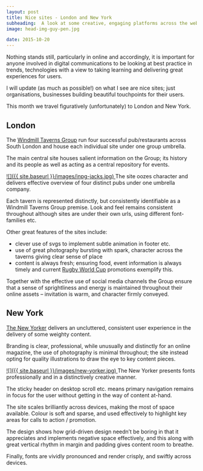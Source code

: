 ```yaml
---
layout: post
title: Nice sites - London and New York
subheading:  A look at some creative, engaging platforms across the web. 
image: head-img-guy-pen.jpg

date: 2015-10-20
---
```

Nothing stands still, particularly in online and accordingly, it is important for anyone involved in digital communications to be looking at best practice in trends, technologies with a view to taking learning and delivering great experiences for users.

I will update (as much as possible!) on what I see are nice sites; just organisations, businesses building beautiful touchpoints for their users.

This month we travel figuratively (unfortunately) to London and New York.

## London

The [Windmill Taverns Group](http://windmilltaverns.com/) run four successful pub/restaurants across South London and house each individual site under one group umbrella.

The main central site houses salient information on the Group; its history and its people as well as acting as a central repository for events.

[![]({{ site.baseurl }}/images/inpg-jacks.jpg) ](http://www.newyorker.com/) <span class="caption text-muted">The site oozes character and delivers effective overview of four distinct pubs under one umbrella company.</span> 

Each tavern is represented distinctly, but consistently identifiable as a Windmill Taverns Group premise. Look and feel remains consistent throughout although sites are under their own urls, using different font-families etc.

Other great features of the sites include:

*   clever use of svgs to implement subtle animation in footer etc.
*   use of great photography bursting with spark, character across the taverns giving clear sense of place
*   content is always fresh; ensuring food, event information is always timely and current [Rugby World Cup](http://www.rugbyworldcup.com/) promotions exemplify this.

Together with the effective use of social media channels the Group ensure that a sense of sprightliness and energy is maintained throughout their online assets – invitation is warm, and character firmly conveyed.

## New York

[The New Yorker](http://www.newyorker.com/) delivers an uncluttered, consistent user experience in the delivery of some weighty content.

Branding is clear, professional, while unusually and distinctly for an online magazine, the use of photography is minimal throughout; the site instead opting for quality illustrations to draw the eye to key content pieces.

[![]({{ site.baseurl }}/images/new-yorker.jpg) ](http://www.newyorker.com/) <span class="caption text-muted">The New Yorker presents fonts professionally and in a distinctively creative manner.</span> 

The sticky header on desktop scroll etc. means primary navigation remains in focus for the user without getting in the way of content at-hand.

The site scales brilliantly across devices, making the most of space available. Colour is soft and sparse, and used effectively to highlight key areas for calls to action / promotion.

The design shows how grid-driven design needn’t be boring in that it appreciates and implements negative space effectively, and this along with great vertical rhythm in margin and padding gives content room to breathe.

Finally, fonts are vividly pronounced and render crisply, and swiftly across devices.

